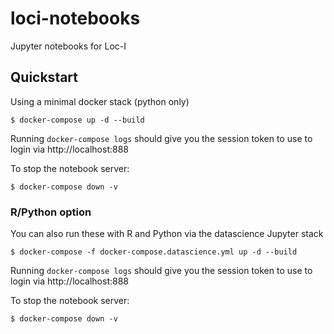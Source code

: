 # loci-notebooks
Jupyter notebooks for Loc-I

## Quickstart
Using a minimal docker stack (python only)
```
$ docker-compose up -d --build
```
Running `docker-compose logs` should give you the session token to use to login via http://localhost:888

To stop the notebook server:
```
$ docker-compose down -v
```

### R/Python option

You can also run these with R and Python via the datascience Jupyter stack
```
$ docker-compose -f docker-compose.datascience.yml up -d --build
```
Running `docker-compose logs` should give you the session token to use to login via http://localhost:888

To stop the notebook server:
```
$ docker-compose down -v
```
